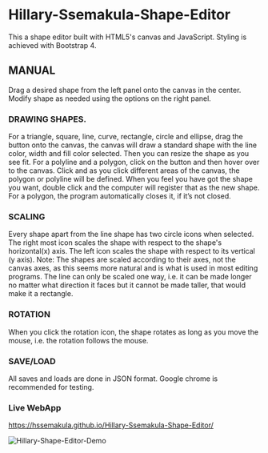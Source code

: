 # Hillary-Ssemakula-Shape-Editor
This a shape editor built with HTML5's canvas and JavaScript. Styling is achieved with Bootstrap 4.

## MANUAL
Drag a desired shape from the left panel onto the canvas in the center. Modify shape as needed using the options on the right panel.
### DRAWING SHAPES.
For a triangle, square, line, curve, rectangle, circle and ellipse, drag the button onto the canvas, the canvas will draw a standard shape with the line color, width and fill color selected. Then you can resize the shape as you see fit.
For a polyline and a polygon, click on the button and then hover over to the canvas. Click and as you click different areas of the canvas, the polygon or polyline will be defined. When you feel you have got the shape you want, double click and the computer will register that as the new shape. For a polygon, the program automatically closes it, if it’s not closed.

### SCALING
Every shape apart from the line shape has two circle icons when selected. The right most icon scales the shape with respect to the shape's horizontal(x) axis. The left icon scales the shape with respect to its vertical (y axis). Note: The shapes are scaled according to their axes, not the canvas axes, as this seems more natural and is what is used in most editing programs. The line can only be scaled one way, i.e. it can be made longer no matter what direction it faces but it cannot be made taller, that would make it a rectangle.

### ROTATION
When you click the rotation icon, the shape rotates as long as you move the mouse, i.e. the rotation follows the mouse.

### SAVE/LOAD
All saves and loads are done in JSON format.
Google chrome is recommended for testing.

### Live WebApp
https://hssemakula.github.io/Hillary-Ssemakula-Shape-Editor/

![Hillary-Shape-Editor-Demo](Hillary-Shape-Editor/Hillary-Shape-Editor-Demo.gif)
